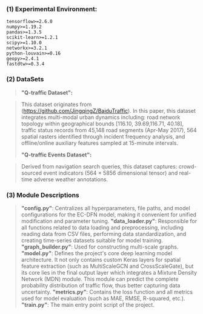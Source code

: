 ### (1) Experimental Environment:

```
tensorflow>=2.6.0
numpy>=1.19.2
pandas>=1.3.5
scikit-learn>=1.2.1
scipy>=1.10.0
networkx>=3.2.1
python-louvain>=0.16
geopy>=2.4.1
fastdtw>=0.3.4

```

### (2) DataSets

> **"Q-traffic Dataset":**

> This dataset originates from (https://github.com/JingqingZ/BaiduTraffic). In this paper, this dataset integrates multi-modal urban dynamics including: road network topology within geographical bounds [116.10, 39.69,116.71, 40.18], traffic status records from 45,148 road segments (Apr-May 2017), 564 spatial rasters identified through incident frequency analysis, and offline/online auxiliary features sampled at 15-minute intervals.
>
> **"Q-traffic Events Dataset":**

> Derived from navigation search queries, this dataset captures: crowd-sourced event indicators (564 × 5856 dimensional tensor) and real-time adverse weather annotations.

### (3) Module Descriptions

> **"config.py"**:  Centralizes all hyperparameters, file paths, and model configurations for the EC-DFN model, making it convenient for unified modification and parameter tuning.
> **"data_loader.py"**:  Responsible for all functions related to data loading and preprocessing, including reading data from CSV files, performing data standardization, and creating time-series datasets suitable for model training.
> **"graph_builder.py"**:  Used for constructing multi-scale graphs.
> **"model.py"**:  Defines the project's core deep learning model architecture. It not only contains custom Keras layers for spatial feature extraction (such as MultiScaleGCN and CrossScaleGate), but its core lies in the final output layer which integrates a Mixture Density Network (MDN) module. This module can predict the complete probability distribution of traffic flow, thus better capturing data uncertainty.
> **"metrics.py"**:  Contains the loss function and all metrics used for model evaluation (such as MAE, RMSE, R-squared, etc.).
> **"train.py"**:  The main entry point script of the project.
